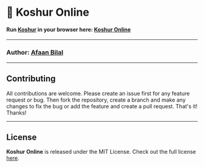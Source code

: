 🍁 Koshur Online
================

#### Run [Koshur](https://github.com/AfaanBilal/koshur-lang) in your browser here: [Koshur Online](https://koshur.afaan.dev)

---

### **Author**: [Afaan Bilal](https://afaan.dev)

---

## Contributing
All contributions are welcome. Please create an issue first for any feature request
or bug. Then fork the repository, create a branch and make any changes to fix the bug
or add the feature and create a pull request. That's it!
Thanks!

---

## License
**Koshur Online** is released under the MIT License.
Check out the full license [here](LICENSE).
